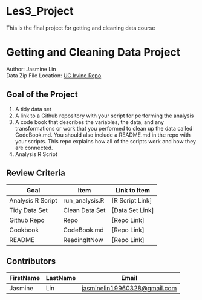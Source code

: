 # Les3_Project
This is the final project for getting and cleaning data course

# Getting and Cleaning Data Project
Author: Jasmine Lin <br />
Data Zip File Location: [UC Irvine Repo](https://d396qusza40orc.cloudfront.net/getdata%2Fprojectfiles%2FUCI%20HAR%20Dataset.zip "Clicking will download the data")

## Goal of the Project
1. A tidy data set 
2. A link to a Github repository with your script for performing the analysis 
3. A code book that describes the variables, the data, and any transformations or work that you performed to clean up the data called CodeBook.md. You should also include a README.md in the repo with your scripts. This repo explains how all of the scripts work and how they are connected.
4. Analysis R Script

## Review Criteria

Goal | Item | Link to Item
--- | --- | ---
Analysis R Script |  run_analysis.R |  [R Script Link]
Tidy Data Set |  Clean Data Set |  [Data Set Link]
Github Repo | Repo |  [Repo Link]
Cookbook | CodeBook.md |  [Repo Link]
README | ReadingItNow |  [Repo Link]

## Contributors

FirstName | LastName | Email
--- | --- | ---
Jasmine |  Lin |  <jasminelin19960328@gmail.com>
